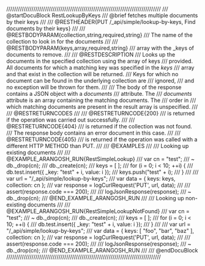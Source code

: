 ////////////////////////////////////////////////////////////////////////////////
/// @startDocuBlock RestLookupByKeys
/// @brief fetches multiple documents by their keys
///
/// @RESTHEADER{PUT /_api/simple/lookup-by-keys, Find documents by their keys}
///
/// @RESTBODYPARAM{collection,string,required,string}
/// The name of the collection to look in for the documents
///
/// @RESTBODYPARAM{keys,array,required,string}
/// array with the _keys of documents to remove.
///
/// @RESTDESCRIPTION
/// Looks up the documents in the specified collection using the array of keys
/// provided. All documents for which a matching key was specified in the *keys*
/// array and that exist in the collection will be returned.
/// Keys for which no document can be found in the underlying collection are
/// ignored,
/// and no exception will be thrown for them.
///
/// The body of the response contains a JSON object with a *documents*
/// attribute. The
/// *documents* attribute is an array containing the matching documents. The
/// order in
/// which matching documents are present in the result array is unspecified.
///
/// @RESTRETURNCODES
///
/// @RESTRETURNCODE{200}
/// is returned if the operation was carried out successfully.
///
/// @RESTRETURNCODE{404}
/// is returned if the collection was not found.
/// The response body contains an error document in this case.
///
/// @RESTRETURNCODE{405}
/// is returned if the operation was called with a different HTTP METHOD than PUT.
///
/// @EXAMPLES
///
/// Looking up existing documents
///
/// @EXAMPLE_ARANGOSH_RUN{RestSimpleLookup}
///     var cn = "test";
///   ~ db._drop(cn);
///     db._create(cn);
///     keys = [ ];
///     for (i = 0; i < 10; ++i) {
///       db.test.insert({ _key: "test" + i, value: i });
///       keys.push("test" + i);
///     }
///
///     var url = "/_api/simple/lookup-by-keys";
///     var data = { keys: keys, collection: cn };
///     var response = logCurlRequest('PUT', url, data);
///
///     assert(response.code === 200);
///
///     logJsonResponse(response);
///   ~ db._drop(cn);
/// @END_EXAMPLE_ARANGOSH_RUN
///
/// Looking up non-existing documents
///
/// @EXAMPLE_ARANGOSH_RUN{RestSimpleLookupNotFound}
///     var cn = "test";
///   ~ db._drop(cn);
///     db._create(cn);
///     keys = [ ];
///     for (i = 0; i < 10; ++i) {
///       db.test.insert({ _key: "test" + i, value: i });
///     }
///
///     var url = "/_api/simple/lookup-by-keys";
///     var data = { keys: [ "foo", "bar", "baz" ], collection: cn };
///     var response = logCurlRequest('PUT', url, data);
///
///     assert(response.code === 200);
///
///     logJsonResponse(response);
///   ~ db._drop(cn);
/// @END_EXAMPLE_ARANGOSH_RUN
///
/// @endDocuBlock
////////////////////////////////////////////////////////////////////////////////